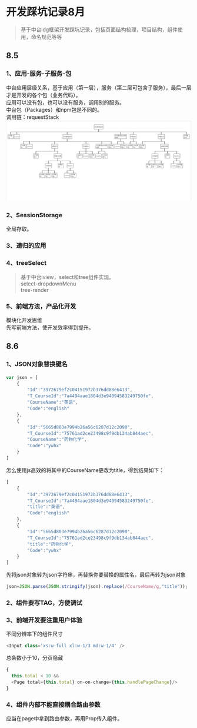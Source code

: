 # 开发踩坑记录8月
> 基于中台idg框架开发踩坑记录，包括页面结构梳理，项目结构，组件使用，命名规范等等
## 8.5
### 1、应用-服务-子服务-包
中台应用层级关系，基于应用（第一层），服务（第二层可包含子服务），最后一层才是开发的各个包（业务代码）。  
应用可以没有包，也可以没有服务，调用别的服务。  
中台包（Packages）和npm包是不同的。  
调用链：requestStack
![avatar](../.vuepress/public/image/topu.png)

### 2、SessionStorage
全局存取。
### 3、递归的应用

### 4、treeSelect
>基于中台iview，select和tree组件实现。  
select-dropdownMenu  
tree-render

### 5、前端方法，产品化开发
模块化开发思维  
先写前端方法，使开发效率得到提升。  

## 8.6
### 1、JSON对象替换键名

```js
var json = [
    {
        "Id":"3972679ef2c04151972b376dd88e6413",
        "T_CourseId":"7a4494aae1804d3e94094583249750fe",
        "CourseName":"英语",
        "Code":"english"
    },
    {
        "Id":"5665d803e7994b26a56c6287d12c2090",
        "T_CourseId":"75761ad2ce23498c9f9db134ab844aec",
        "CourseName":"药物化学",
        "Code":"ywhx"
    }
]
```
怎么使用js高效的将其中的CourseName更改为title，得到结果如下：
```js
[
    {
        "Id":"3972679ef2c04151972b376dd88e6413",
        "T_CourseId":"7a4494aae1804d3e94094583249750fe",
        "title":"英语",
        "Code":"english"
    },
    {
        "Id":"5665d803e7994b26a56c6287d12c2090",
        "T_CourseId":"75761ad2ce23498c9f9db134ab844aec",
        "title":"药物化学",
        "Code":"ywhx"
    }
]
```
先将json对象转为json字符串，再替换你要替换的属性名，最后再转为json对象
```js
json=JSON.parse(JSON.stringify(json).replace(/CourseName/g,"title"));
```
 ### 2、组件要写TAG，方便调试
 ### 3、前端开发要注重用户体验
 不同分辨率下的组件尺寸
 ```ts
 <Input class='xs:w-full xl:w-1/3 md:w-1/4' />
 ```
 总条数小于10，分页隐藏
 ```ts
 {
   this.total < 10 &&
   <Page total={this.total} on-on-change={this.handlePageChange}/>
 }
 ```
 ### 4、组件内部不能直接耦合路由参数
 应当在page中拿到路由参数，再用Prop传入组件。
